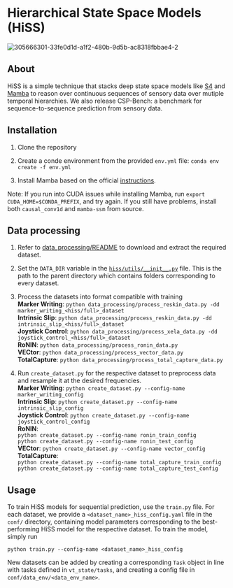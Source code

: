 # Hierarchical State Space Models (HiSS)
![305666301-33fe0d1d-a1f2-480b-9d5b-ac8318fbbae4-2](https://github.com/anon-csp-hiss/hiss/assets/158532403/80c4c097-f722-4758-b08e-2f26a7196e17)



## About
HiSS is a simple technique that stacks deep state space models like [S4]() and [Mamba]() to reason over continuous sequences of sensory data over mutiple temporal hierarchies. We also release CSP-Bench: a benchmark for sequence-to-sequence prediction from sensory data.

## Installation
1. Clone the repository

2. Create a conde environment from the provided `env.yml` file: ```conda env create -f env.yml```

3. Install Mamba based on the official [instructions](https://github.com/state-spaces/mamba/tree/main?tab=readme-ov-file#installation).

Note: If you run into CUDA issues while installing Mamba, run ```export CUDA_HOME=$CONDA_PREFIX```, and try again. If you still have problems, install both `causal_conv1d` and `mamba-ssm` from source.

## Data processing
1. Refer to [data_processing/README](./data_processing/README.md) to download and extract the required dataset.

2. Set the `DATA_DIR` variable in the [`hiss/utils/__init__.py`](https://github.com/anon-csp-hiss/hiss/blob/main/hiss/utils/__init__.py) file. This is the path to the parent directory which contains folders corresponding to every dataset.

3. Process the datasets into format compatible with training
<br>__Marker Writing__: `python data_processing/process_reskin_data.py -dd marker_writing_<hiss/full>_dataset`
<br>__Intrinsic Slip__: `python data_processing/process_reskin_data.py -dd intrinsic_slip_<hiss/full>_dataset`
<br>__Joystick Control__: `python data_processing/process_xela_data.py -dd joystick_control_<hiss/full>_dataset`
<br>__RoNIN__: `python data_processing/process_ronin_data.py`
<br>__VECtor__: `python data_processing/process_vector_data.py`
<br>__TotalCapture__: `python data_processing/process_total_capture_data.py`

5. Run `create_dataset.py` for the respective dataset to preprocess data and resample it at the desired frequencies.
<br>__Marker Writing__: `python create_dataset.py --config-name marker_writing_config`
<br>__Intrinsic Slip__: `python create_dataset.py --config-name intrinsic_slip_config`
<br>__Joystick Control__: `python create_dataset.py --config-name joystick_control_config`
<br>__RoNIN__:
<br> `python create_dataset.py --config-name ronin_train_config`
<br> `python create_dataset.py --config-name ronin_test_config`
<br>__VECtor__: `python create_dataset.py --config-name vector_config`
<br>__TotalCapture__:
<br> `python create_dataset.py --config-name total_capture_train_config`
<br> `python create_dataset.py --config-name total_capture_test_config`



## Usage
To train HiSS models for sequential prediction, use the `train.py` file. For each dataset, we provide a `<dataset_name>_hiss_config.yaml` file in the `conf/` directory, containing model parameters corresponding to the best-performing HiSS model for the respective dataset. To train the model, simply run

```
python train.py --config-name <dataset_name>_hiss_config
```

New datasets can be added by creating a corresponding `Task` object in line with tasks defined in `vt_state/tasks`, and creating a config file in `conf/data_env/<data_env_name>`.
